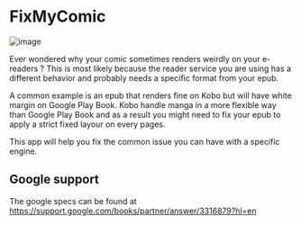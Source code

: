 # FixMyComic

![image](https://user-images.githubusercontent.com/1911240/90847461-86450280-e3a5-11ea-9b9d-1f5a6f77e722.png)

Ever wondered why your comic sometimes renders weirdly on your e-readers ? This is most likely because the reader service you are using has a different behavior and probably needs a specific format from your epub. 

A common example is an epub that renders fine on Kobo but will have white margin on Google Play Book. Kobo handle manga in a more flexible way than Google Play Book and as a result you might need to fix your epub to apply a strict fixed layour on every pages.

This app will help you fix the common issue you can have with a specific engine.

## Google support

The google specs can be found at https://support.google.com/books/partner/answer/3316879?hl=en
